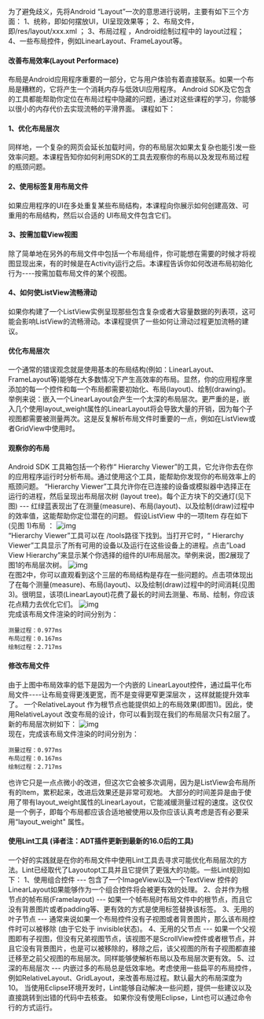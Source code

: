 为了避免歧义，先将Android “Layout”一次的意思进行说明，主要有如下三个方面：
1、统称，即如何摆放UI，UI呈现效果等；
2、布局文件，即/res/layout/xxx.xml ；
3、布局过程  ，Android绘制过程中的 layout过程；
4、一些布局控件，例如LinearLayout、FrameLayout等。
#### 改善布局效率(Layout Performace)
布局是Android应用程序重要的一部分，它与用户体验有着直接联系。如果一个布局是糟糕的，它将产生一个消耗内存与低效UI应用程序。 Android SDK及它包含的工具都能帮助你定位在布局过程中隐藏的问题，通过对这些课程的学习，你能够以很小的内存代价去实现流畅的平滑界面。
课程如下：
#### 1、优化布局层次
同样地，一个复杂的网页会延长加载时间，你的布局层次如果太复杂也能引发一些效率问题。本课程告知你如何利用SDK的工具去观察你的布局以及发现布局过程的瓶颈问题。
#### 2、使用标签复用布局文件
如果应用程序的UI在多处重复某些布局结构，本课程向你展示如何创建高效、可重用的布局结构，然后以合适的 UI布局文件包含它们。
#### 3、按需加载View视图
除了简单地在另外的布局文件中包括一个布局组件，你可能想在需要的时候才将视图显现出来，有的时候是在Activity运行之后。本课程告诉你如何改进布局初始化行为----按需加载布局文件的某个视图。
#### 4、如何使ListView流畅滑动
如果你构建了一个ListView实例呈现那些包含复杂或者大容量数据的列表项，这可能会影响ListView的流畅滑动。本课程提供了一些如何让滑动过程更加流畅的建议。
#### 优化布局层次
一个通常的错误观念就是使用基本的布局结构(例如：LinearLayout、FrameLayout等)能够在大多数情况下产生高效率的布局。显然，你的应用程序里添加的每一个控件和每一个布局都需要初始化、布局(layout)、绘制(drawing)。举例来说：嵌入一个LinearLayout会产生一个太深的布局层次。更严重的是，嵌入几个使用layout_weight属性的LinearLayout将会导致大量的开销，因为每个子视图都需要被测量两次。这是反复解析布局文件时重要的一点，例如在ListView或者GridView中使用时。
#### 观察你的布局
Android SDK 工具箱包括一个称作“ Hierarchy Viewer”的工具，它允许你去在你的应用程序运行时分析布局。通过使用这个工具，能帮助你发现你的布局效率上的瓶颈问题。
“Hierarchy Viewer”工具允许你在已连接的设备或模拟器中选择正在运行的进程，然后呈现出布局层次树 (layout tree)。每个正方块下的交通灯(见下图) --- 红绿蓝表现出了在测量(measure)、布局(layout)、以及绘制(draw)过程中的效率值，这能帮助你定位潜在的问题。
假设ListView 中的一项Item 存在如下(见图 1)布局 ：
![img](P)  
“Hierarchy Viewer”工具可以在 /tools路径下找到。当打开它时，“ Hierarchy Viewer”工具显示了所有可用的设备以及运行在这些设备上的进程。点击”Load View Hierarchy”来显示某个你选择的组件的UI布局层次。举例来说，图2展现了图1的布局层次树。
![img](P)  
在图2中，你可以直观看到这个三层的布局结构是存在一些问题的。点击项体现出了在每个测量(measure)、布局(layout)、以及绘制(draw)过程中的时间消耗(见图3)。很明显，该项(LinearLayout)花费了最长的时间去测量、布局、绘制，你应该花点精力去优化它们。
![img](P)  
完成该布局文件渲染的时间分别为：
```  
测量过程：0.977ms
布局过程：0.167ms
绘制过程：2.717ms
```
#### 修改布局文件
由于上图中布局效率的低下是因为一个内嵌的 LinearLayout控件，通过扁平化布局文件----让布局变得更浅更宽，而不是变得更窄更深层次 ，这样就能提升效率了。 一个RelativeLayout 作为根节点也能提供如上的布局效果(即图1)。因此，使用RelativeLayout 改变布局的设计，你可以看到现在我们的布局层次只有2层了。
新的布局层次树如下：
![img](P)  
现在，完成该布局文件渲染的时间分别为：
```  
测量过程：0.977ms
布局过程：0.167ms
绘制过程：2.717ms
```
也许它只是一点点微小的改进，但这次它会被多次调用，因为是ListView会布局所有的Item，累积起来，改进后效果还是非常可观地。
大部分的时间差异是由于使用了带有layout_weight属性的LinearLayout，它能减缓测量过程的速度。这仅仅是一个例子，即每个布局都应该合适地被使用以及你应该认真考虑是否有必要采用“layout_weight" 属性。
#### 使用Lint工具 (译者注：ADT插件更新到最新的16.0后的工具)
一个好的实践就是在你的布局文件中使用Lint工具去寻求可能优化布局层次的方法。Lint已经取代了Layoutopt工具并且它提供了更强大的功能。一些Lint规则如下：
1、使用组合控件 --- 包含了一个ImageView以及一个TextView 控件的LinearLayout如果能够作为一个组合控件将会被更有效的处理。
2、合并作为根节点的帧布局(Framelayout) --- 如果一个帧布局时布局文件中的根节点，而且它没有背景图片或者padding等、更有效的方式是使用标签替换该<Framelayout />标签。
3、无用的叶子节点 --- 通常来说如果一个布局控件没有子视图或者背景图片，那么该布局控件时可以被移除 (由于它处于 invisible状态)。
4、无用的父节点 --- 如果一个父视图即有子视图，但没有兄弟视图节点，该视图不是ScrollView控件或者根节点，并且它没有背景图片，也是可以被移除的，移除之后，该父视图的所有子视图都直接迁移至之前父视图的布局层次。同样能够使解析布局以及布局层次更有效。
5、过深的布局层次 --- 内嵌过多的布局总是低效率地。考虑使用一些扁平的布局控件，例如RelativeLayout、GridLayout，来改善布局过程。默认最大的布局深度为10。
当使用Eclipse环境开发时，Lint能够自动解决一些问题，提供一些建议以及直接跳转到出错的代码中去核查。
如果你没有使用Eclipse，Lint也可以通过命令行的方式运行。